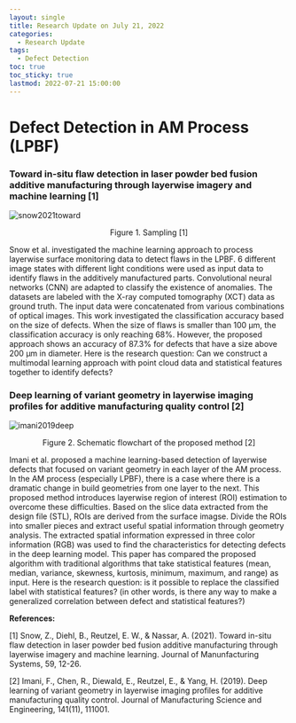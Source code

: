```yaml
---
layout: single
title: Research Update on July 21, 2022
categories: 
  - Research Update
tags:       
  - Defect Detection
toc: true
toc_sticky: true
lastmod: 2022-07-21 15:00:00
---
```


# Defect Detection in AM Process (LPBF)


### Toward in-situ flaw detection in laser powder bed fusion additive manufacturing through layerwise imagery and machine learning [1]
![snow2021toward](https://user-images.githubusercontent.com/15663593/180334993-3b279f3d-b7fe-401f-a4b1-5b7a8d6ba659.png)
<p align="center">
  Figure 1. Sampling [1]
</p>

Snow et al. investigated the machine learning approach to process layerwise surface monitoring data to detect flaws in the LPBF. 6 different image states with different light conditions were used as input data to identify flaws in the additively manufactured parts. Convolutional neural networks (CNN) are adapted to classify the existence of anomalies. The datasets are labeled with the X-ray computed tomography (XCT) data as ground truth. The input data were concatenated from various combinations of optical images. This work investigated the classification accuracy based on the size of defects. When the size of flaws is smaller than 100 µm, the classification accuracy is only reaching 68%. However, the proposed approach shows an accuracy of 87.3% for defects that have a size above 200 µm in diameter. Here is the research question: Can we construct a multimodal learning approach with point cloud data and statistical features together to identify defects?


### Deep learning of variant geometry in layerwise imaging profiles for additive manufacturing quality control [2]
![imani2019deep](https://user-images.githubusercontent.com/15663593/180366725-743df8d9-2aa5-4e66-aa4e-e8f9cbf57bc4.png)
<p align="center">
  Figure 2. Schematic flowchart of the proposed method [2]
</p>
Imani et al.  proposed a machine learning-based detection of layerwise defects that focused on variant geometry in each layer of the AM process. In the AM process (especially LPBF), there is a case where there is a dramatic change in build geometries from one layer to the next. This proposed method introduces layerwise region of interest (ROI) estimation to overcome these difficulties. Based on the slice data extracted from the design file (STL), ROIs are derived from the surface imagse. Divide the ROIs into smaller pieces and extract useful spatial information through geometry analysis. The extracted spatial information expressed in three color information (RGB) was used to find the characteristics for detecting defects in the deep learning model. This paper has compared the proposed algorithm with traditional algorithms that take statistical features (mean, median, variance, skewness, kurtosis, minimum, maximum, and range) as input. Here is the research question: is it possible to replace the classified label with statistical features? (in other words, is there any way to make a generalized correlation between defect and statistical features?)


**References:**

[1] Snow, Z., Diehl, B., Reutzel, E. W., & Nassar, A. (2021). Toward in-situ flaw detection in laser powder bed fusion additive manufacturing through layerwise imagery and machine learning. Journal of Manunfacturing Systems, 59, 12-26.

[2] Imani, F., Chen, R., Diewald, E., Reutzel, E., & Yang, H. (2019). Deep learning of variant geometry in layerwise imaging profiles for additive manufacturing quality control. Journal of Manufacturing Science and Engineering, 141(11), 111001.
